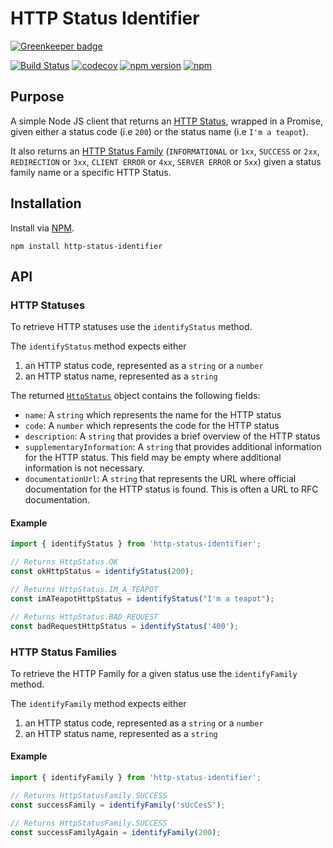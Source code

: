 # HTTP Status Identifier

[![Greenkeeper badge](https://badges.greenkeeper.io/jaebradley/http-status-identifier.svg)](https://greenkeeper.io/)

[![Build Status](https://travis-ci.org/jaebradley/http-status-identifier.svg?branch=master)](https://travis-ci.org/jaebradley/http-status-identifier)
[![codecov](https://codecov.io/gh/jaebradley/http-status-identifier/branch/master/graph/badge.svg)](https://codecov.io/gh/jaebradley/http-status-identifier)
[![npm version](https://badge.fury.io/js/http-status-identifier.svg)](https://badge.fury.io/js/http-status-identifier)
[![npm](https://img.shields.io/npm/dt/http-status-identifier.svg)](https://www.npmjs.com/package/http-status-identifier)

## Purpose

A simple Node JS client that returns an [HTTP Status](https://github.com/jaebradley/http-status-identifier/blob/master/src/data/HttpStatus.js), wrapped in a Promise, given either a status code (i.e `200`) or the status name (i.e `I'm a teapot`).

It also returns an [HTTP Status Family](https://github.com/jaebradley/http-status-identifier/blob/master/src/data/HttpStatusFamily.js) (`INFORMATIONAL` or `1xx`, `SUCCESS` or `2xx`, `REDIRECTION` or `3xx`, `CLIENT ERROR` or `4xx`, `SERVER ERROR` or `5xx`) given a status family name or a specific HTTP Status.

## Installation

Install via [NPM](https://www.npmjs.com/package/http-status-identifier).
```
npm install http-status-identifier
```

## API

### HTTP Statuses

To retrieve HTTP statuses use the `identifyStatus` method.

The `identifyStatus` method expects either
1. an HTTP status code, represented as a `string` or a `number`
2. an HTTP status name, represented as a `string`

The returned [`HttpStatus`](https://github.com/jaebradley/http-status-code-definition-identifier/blob/master/src/data/HttpStatus.js) object contains the following fields:
* `name`: A `string` which represents the name for the HTTP status
* `code`: A `number` which represents the code for the HTTP status
* `description`: A `string` that provides a brief overview of the HTTP status
* `supplementaryInformation`: A `string` that provides additional information for the HTTP status. This field may be empty where additional information is not necessary.
* `documentationUrl`: A `string` that represents the URL where official documentation for the HTTP status is found. This is often a URL to RFC documentation.

#### Example

```javascript
import { identifyStatus } from 'http-status-identifier';

// Returns HttpStatus.OK
const okHttpStatus = identifyStatus(200);

// Returns HttpStatus.IM_A_TEAPOT
const imATeapotHttpStatus = identifyStatus("I'm a teapot");

// Returns HttpStatus.BAD_REQUEST
const badRequestHttpStatus = identifyStatus('400');
```

### HTTP Status Families

To retrieve the HTTP Family for a given status use the `identifyFamily` method.

The `identifyFamily` method expects either
1. an HTTP status code, represented as a `string` or a `number`
2. an HTTP status name, represented as a `string`

#### Example

```javascript
import { identifyFamily } from 'http-status-identifier';

// Returns HttpStatusFamily.SUCCESS
const successFamily = identifyFamily('sUcCesS');

// Returns HttpStatusFamily.SUCCESS
const successFamilyAgain = identifyFamily(200);
```
